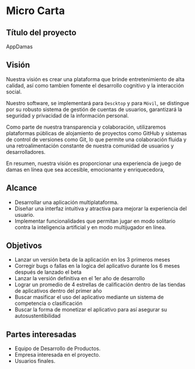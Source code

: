 # Micro Carta

## Título del proyecto
AppDamas

## Visión
Nuestra visión es crear una plataforma que brinde entretenimiento de alta calidad, así como tambien fomente el desarrollo cognitivo y la interacción social.

Nuestro software, se implementará para `Descktop` y para `Móvil`, se distingue por su robusto sistema de gestión de cuentas de usuarios, garantizará la seguridad y privacidad de la información personal.

Como parte de nuestra transparencia y colaboración, utilizaremos plataformas públicas de alojamiento de proyectos como GitHub y sistemas de control de versiones como Git, lo que permite una colaboración fluida y una retroalimentación constante de nuestra comunidad de usuarios y desarrolladores.

En resumen, nuestra visión es proporcionar una experiencia de juego de damas en línea que sea accesible, emocionante y enriquecedora,

## Alcance
- Desarrollar una aplicación multiplataforma.
- Diseñar una interfaz intuitiva y atractiva para mejorar la experiencia del usuario.
- Implementar funcionalidades que permitan jugar en modo solitario contra la inteligencia artificial y en modo multijugador en línea.

## Objetivos
- Lanzar un versión beta de la aplicación en los 3 primeros meses
- Corregir bugs o fallas en la logica del aplicativo durante los 6 meses después de lanzado el beta
- Lanzar la versión definitiva en el 1er año de desarrollo
- Lograr un promedio de 4 estrellas de calificación dentro de las tiendas de aplicativos dentro del primer año
- Buscar masificar el uso del aplicativo mediante un sistema de competencia o clasificación
- Buscar la forma de monetizar el aplicativo para así asegurar su autosustentibilidad

## Partes interesadas
- Equipo de Desarrollo de Productos.
- Empresa interesada en el proyecto.
- Usuarios finales.
